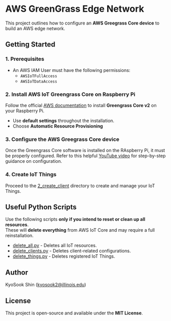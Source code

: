 # AWS GreenGrass Edge Network

This project outlines how to configure an **AWS Greegrass Core device** to build an AWS edge network.



## Getting Started

### 1. Prerequisites

- An AWS IAM User must have the following permissions:
  - `AWSIoTFullAccess` 
  - `AWSIoTDataAccess`

### 2. Install AWS IoT Greengrass Core on Raspberry Pi
  Follow the official [AWS documentation](https://docs.aws.amazon.com/greengrass/v2/developerguide/install-greengrass-core-v2.html) to install **Greengrass Core v2** on your Raspberry Pi.

  - Use **default settings** throughout the installation. 
  - Choose **Automatic Resource Provisioning**
  

### 3. Configure the AWS Greegrass Core device
Once the Greengrass Core software is installed on the RAspberry Pi, it must be properly configured.
Refer to this helpful [YouTube video](https://youtu.be/tN0DQlQy2kM?si=Z_Yuub4eNE10JxA-) for step-by-step guidance on configuration. 
  


### 4. Create IoT Things  
Proceed to the [2_create_client](../2_create_client/) directory to create and manage your IoT Things.
  


## Useful Python Scripts
Use the following scripts **only if you intend to reset or clean up all resources**.  
These will **delete everything** from AWS IoT Core and may require a full reinstallation.

- [delete_all.py](./delete_all.py) - Deletes all IoT resources. 
- [delete_clients.py](./delete_clients.py) - Deletes client-related configurations.
- [delete_things.py](./delete_things.py)  - Deletes registered IoT Things.


## Author
KyoSook Shin (kyosook2@illinois.edu)



## License
This project is open-source and available under the **MIT License**.  

